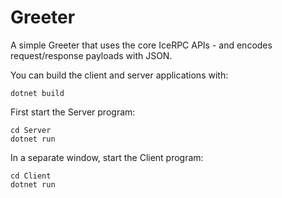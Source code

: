 # Greeter

A simple Greeter that uses the core IceRPC APIs - and encodes request/response payloads with JSON.

You can build the client and server applications with:

``` shell
dotnet build
```

First start the Server program:

```shell
cd Server
dotnet run
```

In a separate window, start the Client program:

```shell
cd Client
dotnet run
```
